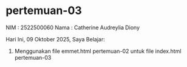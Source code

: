# pertemuan-03

NIM : 2522500060
Nama : Catherine Audreylia Diony

Hari Ini, 09 Oktober 2025, Saya Belajar:
<ol>
    <li>Menggunakan file emmet.html pertemuan-02 untuk file index.html pertemuan-03 </li>
</ol>